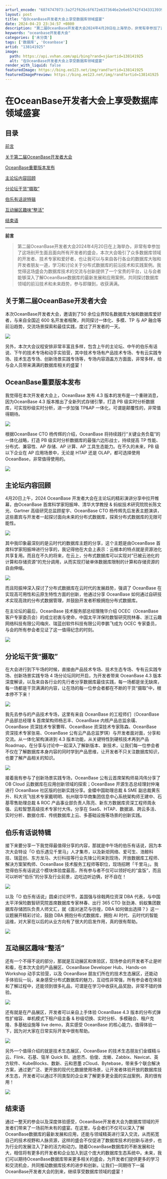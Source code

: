 ```yaml
---
arturl_encode: "6874747073:3a2f2f626c6f672e6373646e2e6e65742f4343313939315f2f:61727469636c652f64657461696c732f313338313431393235"
layout: post
title: "在OceanBase开发者大会上享受数据库领域盛宴"
date: 2024-04-23 23:34:57 +0800
description: "第二届OceanBase开发者大会2024年4月20日在上海举办，非常有幸参加了这场别开生面且面向所"
keywords: "oceanbase开发者大会"
categories: ['未分类']
tags: ['数据库', 'Oceanbase']
artid: "138141925"
image:
  path: https://api.vvhan.com/api/bing?rand=sj&artid=138141925
  alt: "在OceanBase开发者大会上享受数据库领域盛宴"
render_with_liquid: false
featuredImage: https://bing.ee123.net/img/rand?artid=138141925
featuredImagePreview: https://bing.ee123.net/img/rand?artid=138141925
---
```


# 在OceanBase开发者大会上享受数据库领域盛宴

## 目录

[前言](#%E5%89%8D%E8%A8%80)

[关于第二届OceanBase开发者大会](#%E5%85%B3%E4%BA%8E%E7%AC%AC%E4%BA%8C%E5%B1%8AOceanBase%E5%BC%80%E5%8F%91%E8%80%85%E5%A4%A7%E4%BC%9A)

[OceanBase重要版本发布](#OceanBase%E9%87%8D%E8%A6%81%E7%89%88%E6%9C%AC%E5%8F%91%E5%B8%83)

[主论坛内容回顾](#%E4%B8%BB%E8%AE%BA%E5%9D%9B%E5%86%85%E5%AE%B9%E5%9B%9E%E9%A1%BE)

[分论坛干货“摄取”](#%E5%88%86%E8%AE%BA%E5%9D%9B%E5%B9%B2%E8%B4%A7%E2%80%9C%E6%91%84%E5%8F%96%E2%80%9D)

[伯乐有话说特辑](#%E4%BC%AF%E4%B9%90%E6%9C%89%E8%AF%9D%E8%AF%B4%E7%89%B9%E8%BE%91)

[互动展区趣味“整活”](#%E4%BA%92%E5%8A%A8%E5%B1%95%E5%8C%BA%E8%B6%A3%E5%91%B3%E2%80%9C%E6%95%B4%E6%B4%BB%E2%80%9D)

[结束语](#%E7%BB%93%E6%9D%9F%E8%AF%AD)

---

**前言**

> 第二届OceanBase开发者大会2024年4月20日在上海举办，非常有幸参加了这场别开生面且面向所有开发者的盛会，本次大会吸引了众多数据库领域的开发者、技术专家和爱好者，也让我可以与来自各行各业的数据库大咖和开发者朋友一道，学习和讨论关于分布式数据库的前沿技术和实践案例。我觉得这场盛会为数据库技术的交流与创新提供了一个宝贵的平台，让与会者能够深入了解OceanBase数据库的最新发展和应用案例，共同探讨数据库领域的前沿技术和未来趋势，参与即赚到，收获满满。

## 关于第二届OceanBase开发者大会

本次OceanBase开发者大会，邀请到了50 余位业界知名数据库大咖和数据库爱好者，与来自全国近 600 名开发者相聚，共同探讨一体化、多模、TP 与 AP 融合等前沿趋势，交流场景探索和最佳实践，度过了开发者的一天。

![](https://i-blog.csdnimg.cn/blog_migrate/4be2cc8e24e781dffbf244587b31a158.png)

另外，本次大会议程安排非常丰富且多样，包含上午的主论坛、中午的伯乐有话说、下午的技术专场和动手实验营，其中技术专场有产品技术专场、专有云实践专场、技术生态专场、创新场景实践专场等，专场内容涵盖方方面面，非常多样，给与会人员带来满满的数据库相关的盛宴！

## OceanBase重要版本发布

我觉得在本次开发者大会上，OceanBase 发布 4.3 版本的发布是一个重磅消息，因为OceanBase 4.3 版本推出了全新列式存储引擎，打造 PB 级实时分析数据库，可实现秒级实时分析，进一步加强 TP&AP 一体化，可谓是颠覆性的，非常值得期待。

![](https://i-blog.csdnimg.cn/blog_migrate/061e7d3b8b32e3cd86a91aaf80239282.png)

根据OceanBase CTO 杨传辉的介绍，OceanBase 将持续践行“关键业务负载”的一体化战略，打造 PB 级实时分析数据库的最强六边形战士，持续提高 TP 性能、分布式、兼容性、AP 存储、AP 计算、AP 工具生态能力。在不久的未来，PB 级以下企业在 AP 应用场景中，无论是 HTAP 还是 OLAP，都可选择使用 OceanBase，非常值得使用的。

![](https://i-blog.csdnimg.cn/blog_migrate/e00d7e99d44ec7077f6534c4bd805e97.png)

## 主论坛内容回顾

4月20日上午，2024 OceanBase 开发者大会在主论坛的精彩演讲分享中拉开帷幕，由OceanBase 首席科学家阳振坤、清华大学教授 & 蚂蚁技术研究院院长陈文光、Gartner 高级研究总监顾星宇、OceanBase CTO 杨传辉先后发表主题演讲，这些嘉宾与开发者一起探讨面向未来的分布式数据库，探索分布式数据库的无限可能性。

![](https://i-blog.csdnimg.cn/blog_migrate/b9ba95cc1c68acbfecca66e857e487e6.png)

其中我印象最深刻的是云时代的数据库主题的分享，这个主题是由OceanBase 首席科学家阳振坤进行分享的，我记得他在大会上表示：云根本的特点就是资源池化共享复用。而且在不久的将来，在云上，分布式数据库可以实现对”已被云池化的计算和存储资源“的充分调用，从而实现打破单体数据库限制的计算和存储资源的自由伸缩。

![](https://i-blog.csdnimg.cn/blog_migrate/0c9bd31264f3b7ec02a5b198b2ff09cc.png)

而且阳振坤深入探讨了分布式数据库在云时代的发展趋势，强调了 OceanBase 在实现高可用性和云原生特性方面的创新，他通过分享 OceanBase 如何通过自研技术实现高效的分布式数据管理，并鼓励开发者积极拥抱分布式数据库。

在主论坛的最后，OceanBase 技术服务部总经理隗华介绍 OCEC（OceanBase 客户专家委员会）的成立初衷与使命，中国太平洋保险数智研究院林春、浙江云趣网络科技有限公司梅庆、瑞蓝创软件科技有限公司李鹏飞成为 OCEC 专家委员，与会的所有参会者见证了这一值得纪念的时刻。

![](https://i-blog.csdnimg.cn/blog_migrate/83a8ca95ae93740c3b7d36c5a516df34.png)

## 分论坛干货“摄取”

在大会进行到下午场的时候，直接由产品技术专场、技术生态专场、专有云实践专场、创新场景实践专场 4 场分论坛同时开启，为开发者带来 OceanBase 4.3 版本深度解读，以及来自各行业的先行者分享数据库最佳实践，每一场都是坐无缺席，每一场都是干货满满的内容，让在场的每一位参会者都在不断的干货“摄取”中，根本停不下来！

![](https://i-blog.csdnimg.cn/blog_migrate/bd3988aff64932f46b7e48705a4a91f1.png)

我先去参与的产品技术专场，这里有来自 OceanBase 的工程师们（OceanBase 产品部总经理 & 首席架构师杨志丰、OceanBase 内核产品总监余璜、OceanBase 资深技术专家曹晖、OceanBase 资深技术专家陈森、OceanBase 资深技术专家张易、OceanBase 公有云产品总监罗琪）与开发者面对面，分享和交流。从一体化架构演进到 4.3 版本功能，从关键特性到硬核技术再到产品 Roadmap，在分享与讨论中一起深入了解新版本、新技术，让我们每一位参会者不仅在了解数据库本身内容的同时学到产品思维，让开发者不只关注数据库知识，也要了解产品相关的知识。

![](https://img-blog.csdnimg.cn/direct/1c7f38e1f573405f8b94e303c6aeafe8.png)

接着我有参与了创新场景实践专场，OceanBase 公有云首席架构师易鸿伟分享了 OB Cloud 云数据库在应用创新领域的探索；OceanBase 开源生态总经理封仲淹进行 OceanBase 社区版的创新实践分享。金蝶中国助理总裁 & SME 副总裁黄东升、科大讯飞技术专家戴明明、杭州联华华商集团信息中心系统架构师王建中、石基零售助理总裁 & ROC 产品事业部负责人陈亮、新东方数据库资深工程师周永强、云粒智慧高级技术专家付大伟，分享在 SaaS、HTAP、数据湖、跨云多活、实时分析、数据仓库、传统数据库上云、多基础设施等场景的创新实践。

## 伯乐有话说特辑

接下来要分享一下我觉得最值得分享的内容，那就是中午场的伯乐有话说，因为本次大会特设「O 伯乐遇见千里马」人才集市，以及新炬网络、爱可生、浩鲸科技、瑞蓝创、东方龙马、大衍科技等行业先锋公司来到现场，开放数据库工程师、解决方案架构师、OceanBase 技术服务工程师等职位，现场招聘「千里马」。我觉得伯乐有话说这个模块体验度最高，所有参与者不仅可以领好吃的“盒饭”，而且可以听听“伯乐”的分享及行业前景，边吃边听边俩，好不自在！

![](https://i-blog.csdnimg.cn/blog_migrate/13a6fcc0b8041e039ceb45609ec690f0.png)

以及「O 伯乐有话说」圆桌讨论环节，盖国强与徐戟两位资深 DBA 代表，与中国太平洋保险数智研究院首席数据库专家林春、出行 365 CTO 张劲涛、蚂蚁集团数据库存储团队负责人师文汇，就《面对迷茫与彷徨，DBA 如何做出选择？》这一议题展开精彩讨论，鼓励 DBA 拥抱分布式数据库，拥抱 AI 时代、云时代的智能运维，对大家在以后的从业方向有了很大的启发作用，真的很有帮助。

![](https://i-blog.csdnimg.cn/blog_migrate/8d5876e666c4fc875ac92f15140668da.png)

## 互动展区趣味“整活”

还有一个不得不说的部分，那就是互动展区和体验区，现场参会的开发者不止是听和看，在本次大会的产品展区、OceanBase Developer Hub、Hands-on Workshop 动手实验营，以及 OceanBase 朋友们所在的技术生态展区，还能动手体验玩一玩，亲身感受分布式数据库的魅力，互动性非常强，所有参会者在体验和了解过程中，还能领到很多礼品，可谓是在学习中收获礼品奖励，非常不错的体验。

![](https://i-blog.csdnimg.cn/blog_migrate/7d67f783066fe8bf6de37694bdb9b8d7.png)

还有就是在产品展区，开发者可以亲自上手体验 OceanBase 4.3 版本的分布式弹性扩缩容、单机模式下租户级主备 & 秒级切换、实时分析、多模融合、租户克隆、多基础设施等 live demo，真实感受 OceanBase 的核心能力，值得体验一下，因为对大家在日常实际开发中很有帮助。

![](https://i-blog.csdnimg.cn/blog_migrate/55782186a7cd1e8b66a4b9980a56fb5a.png)

另外一个值得介绍的就是技术生态展区，OceanBase 的技术生态朋友们金蝶精斗云、Flink、石基、瓴羊 Quick BI、迪思杰、伯俊、龙蜥、Zabbix、Navicat、英方软件、KubeBlocks、数新、云和恩墨 zCloud、Bytebase，带来多个联合解决方案，通过更广泛、更开放的现代化数据使用场景，让开发者体验开放的数据库技术生态，开发者可以通过不同类型的企业来了解更多更全面的实战案例，真的很有用！

![](https://i-blog.csdnimg.cn/blog_migrate/1b11d8f37e9259443ba7b1e6e4ed189e.png)

## 结束语

通过一整天的参会以及深度体验感受，OceanBase开发者大会为数据库领域的开发者们带来了一场前所未有的盛宴。在这里，与会者们不仅可以深入了解OceanBase数据库的最新发展和应用，还能与领域精英进行深入交流，从而拓宽自己的技术视野和人脉资源，这样的盛会不仅促进了数据库技术的创新与进步，也为行业的发展注入了新的活力和动力。随着OceanBase数据库的不断发展和壮大，相信将有更多的开发者和企业加入到这个庞大的数据库生态系统中。未来，我们可以期待OceanBase数据库带来更多相关的盛会，为开发者们提供更多的学习和交流机会，共同推动数据库技术的进步和创新。让我们一同期待下一届OceanBase开发者大会的到来，继续享受数据库领域的盛宴！